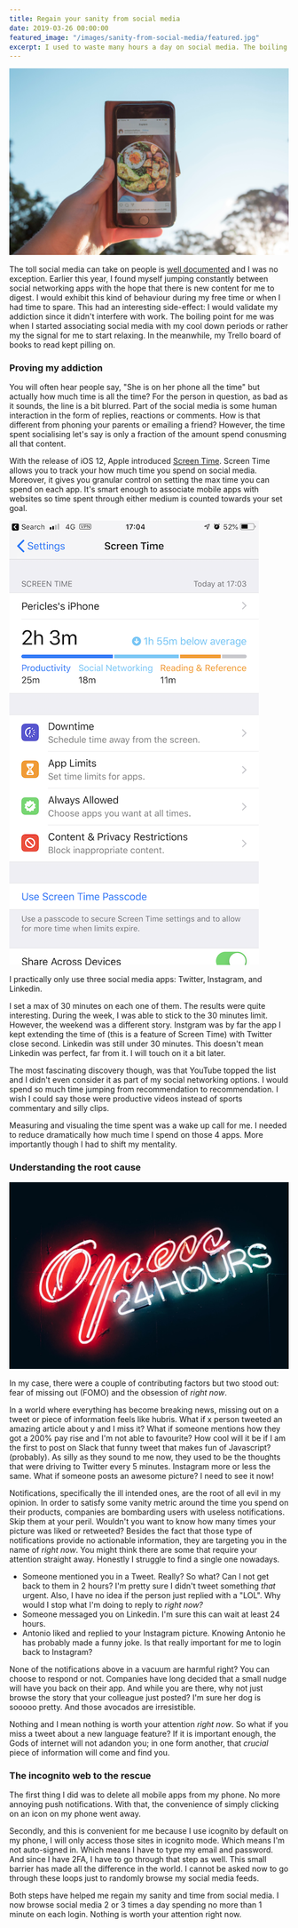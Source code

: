 ```yaml
---
title: Regain your sanity from social media
date: 2019-03-26 00:00:00
featured_image: "/images/sanity-from-social-media/featured.jpg"
excerpt: I used to waste many hours a day on social media. The boiling point for me was when I started associating social media browsing habits with my cool down periods. In this post, I go through the reasons that led me to this addiction and how I overcame it.
---
```


![Photo by S O C I A L . C U T on Unsplash](/images/sanity-from-social-media/featured.jpg)

The toll social media can take on people is <a href="http://www.bbc.com/future/story/20180104-is-social-media-bad-for-you-the-evidence-and-the-unknowns">well documented</a> and I was no exception. Earlier this year, I found myself jumping constantly between social networking apps with the hope that there is new content for me to digest. I would exhibit this kind of behaviour during my free time or when I had time to spare. This had an interesting side-effect: I would validate my addiction since it didn't interfere with work. The boiling point for me was when I started associating social media with my cool down periods or rather my the signal for me to start relaxing. In the meanwhile, my Trello board of books to read kept pilling on.

### Proving my addiction
You will often hear people say, "She is on her phone all the time" but actually how much time is all the time? For the person in question, as bad as it sounds, the line is a bit blurred. Part of the social media is some human interaction in the form of replies, reactions or comments. How is that different from phoning your parents or emailing a friend? However, the time spent socialising let's say is only a fraction of the amount spend conusming all that content.

With the release of iOS 12, Apple introduced [Screen Time](https://support.apple.com/en-gb/HT208982). Screen Time allows you to track your how much time you spend on social media. Moreover, it gives you granular control on setting the max time you can spend on each app. It's smart enough to associate mobile apps with websites so time spent through either medium is counted towards your set goal.

![Screen Time](/images/sanity-from-social-media/screen-time.png)

I practically only use three social media apps: Twitter, Instagram, and Linkedin.

I set a max of 30 minutes on each one of them. The results were quite interesting. During the week, I was able to stick to the 30 minutes limit. However, the weekend was a different story. Instgram was by far the app I kept extending the time of (this is a feature of Screen Time) with Twitter close second. Linkedin was still under 30 minutes. This doesn't mean Linkedin was perfect, far from it. I will touch on it a bit later.

The most fascinating discovery though, was that YouTube topped the list and I didn't even consider it as part of my social networking options. I would spend so much time jumping from recommendation to recommendation. I wish I could say those were productive videos instead of sports commentary and silly clips.

Measuring and visualing the time spent was a wake up call for me. I needed to reduce dramatically how much time I spend on those 4 apps. More importantly though I had to shift my mentality.

### Understanding the root cause
![Photo by Fancycrave on Unsplash](/images/sanity-from-social-media/24-hours.jpg)

In my case, there were a couple of contributing factors but two stood out: fear of missing out (FOMO) and the obsession of *right now*.

In a world where everything has become breaking news, missing out on a tweet or piece of information feels like hubris. What if x person tweeted an amazing article about y and I miss it? What if someone mentions how they got a 200% pay rise and I'm not able to favourite? How cool will it be if I am the first to post on Slack that funny tweet that makes fun of Javascript? (probably). As silly as they sound to me now, they used to be the thoughts that were driving to Twitter every 5 minutes. Instagram more or less the same. What if someone posts an awesome picture? I need to see it now!

Notifications, specifically the ill intended ones, are the root of all evil in my opinion. In order to satisfy some vanity metric around the time you spend on their products, companies are bombarding users with useless notifications. Skip them at your peril. Wouldn't you want to know how many times your picture was liked or retweeted? Besides the fact that those type of notifications provide no actionable information, they are targeting you in the name of *right now*. You might think there are some that require your attention straight away. Honestly I struggle to find a single one nowadays.

* Someone mentioned you in a Tweet. Really? So what? Can I not get back to them in 2 hours? I'm pretty sure I didn't tweet something _that_ urgent. Also, I have no idea if the person just replied with a "LOL". Why would I stop what I'm doing to reply to  *right now?*
* Someone messaged you on Linkedin. I'm sure this can wait at least 24 hours.
* Antonio liked and replied to your Instagram picture. Knowing Antonio he has probably made a funny joke. Is that really important for me to login back to Instagram?

None of the notifications above in a vacuum are harmful right? You can choose to respond or not. Companies have long decided that a small nudge will have you back on their app. And while you are there, why not just browse the story that your colleague just posted? I'm sure her dog is sooooo pretty. And those avocados are irresistible.

Nothing and I mean nothing is worth your attention *right now*. So what if you miss a tweet about a new language feature? If it is important enough, the Gods of internet will not adandon you; in one form another, that *crucial* piece of information will come and find you.

### The incognito web to the rescue
The first thing I did was to delete all mobile apps from my phone. No more annoying push notifications. With that, the convenience of simply clicking on an icon on my phone went away.

Secondly, and this is convenient for me because I use icognito by default on my phone, I will only access those sites in icognito mode. Which means I'm not auto-signed in. Which means I have to type my email and password. And since I have 2FA, I have to go through that step as well. This small barrier has made all the difference in the world. I cannot be asked now to go through these loops just to randomly browse my social media feeds.

Both steps have helped me regain my sanity and time from social media. I now browse social media 2 or 3 times a day spending no more than 1 minute on each login. Nothing is worth your attention right now.


